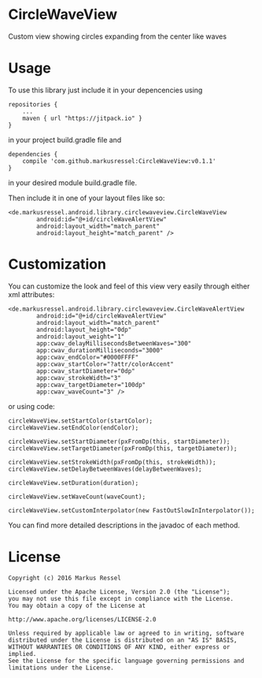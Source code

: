 # CircleWaveView
Custom view showing circles expanding from the center like waves

# Usage

To use this library just include it in your depencencies using

    repositories {
        ...
        maven { url "https://jitpack.io" }
    }
    
in your project build.gradle file and

    dependencies {
        compile 'com.github.markusressel:CircleWaveView:v0.1.1'
    }
    
in your desired module build.gradle file.

Then include it in one of your layout files like so:

    <de.markusressel.android.library.circlewaveview.CircleWaveView
            android:id="@+id/circleWaveAlertView"
            android:layout_width="match_parent"
            android:layout_height="match_parent" />

# Customization

You can customize the look and feel of this view very easily through either xml attributes:

    <de.markusressel.android.library.circlewaveview.CircleWaveAlertView
            android:id="@+id/circleWaveAlertView"
            android:layout_width="match_parent"
            android:layout_height="0dp"
            android:layout_weight="1"
            app:cwav_delayMillisecondsBetweenWaves="300"
            app:cwav_durationMilliseconds="3000"
            app:cwav_endColor="#0000FFFF"
            app:cwav_startColor="?attr/colorAccent"
            app:cwav_startDiameter="0dp"
            app:cwav_strokeWidth="3"
            app:cwav_targetDiameter="100dp"
            app:cwav_waveCount="3" />

or using code:

    circleWaveView.setStartColor(startColor);
    circleWaveView.setEndColor(endColor);

    circleWaveView.setStartDiameter(pxFromDp(this, startDiameter));
    circleWaveView.setTargetDiameter(pxFromDp(this, targetDiameter));

    circleWaveView.setStrokeWidth(pxFromDp(this, strokeWidth));
    circleWaveView.setDelayBetweenWaves(delayBetweenWaves);

    circleWaveView.setDuration(duration);

    circleWaveView.setWaveCount(waveCount);

    circleWaveView.setCustomInterpolator(new FastOutSlowInInterpolator());

You can find more detailed descriptions in the javadoc of each method.


# License

    Copyright (c) 2016 Markus Ressel
    
    Licensed under the Apache License, Version 2.0 (the "License");
    you may not use this file except in compliance with the License.
    You may obtain a copy of the License at
    
    http://www.apache.org/licenses/LICENSE-2.0
    
    Unless required by applicable law or agreed to in writing, software
    distributed under the License is distributed on an "AS IS" BASIS,
    WITHOUT WARRANTIES OR CONDITIONS OF ANY KIND, either express or implied.
    See the License for the specific language governing permissions and
    limitations under the License.
